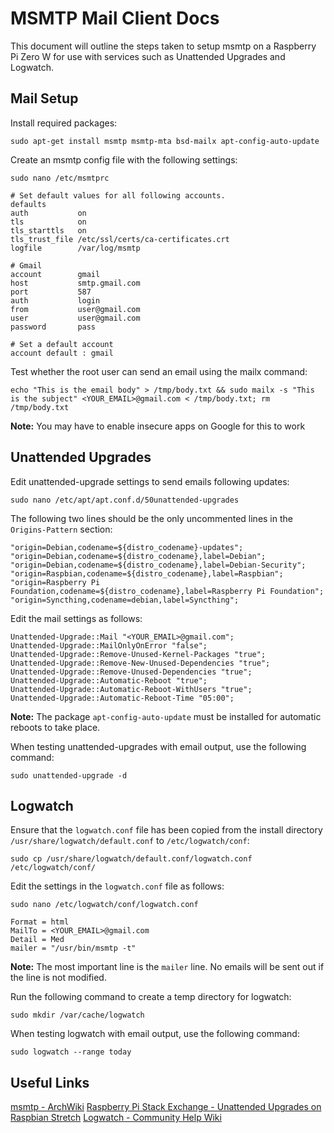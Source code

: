 # MSMTP Mail Client Docs
This document will outline the steps taken to setup msmtp on a Raspberry Pi Zero W for use with services such as Unattended Upgrades and Logwatch.

## Mail Setup
Install required packages:
```
sudo apt-get install msmtp msmtp-mta bsd-mailx apt-config-auto-update
```

Create an msmtp config file with the following settings:
```
sudo nano /etc/msmtprc
```

```
# Set default values for all following accounts.
defaults
auth           on
tls            on
tls_starttls   on
tls_trust_file /etc/ssl/certs/ca-certificates.crt
logfile        /var/log/msmtp

# Gmail
account        gmail
host           smtp.gmail.com
port           587
auth           login
from           user@gmail.com
user           user@gmail.com
password       pass

# Set a default account
account default : gmail
```

Test whether the root user can send an email using the mailx command:
```
echo "This is the email body" > /tmp/body.txt && sudo mailx -s "This is the subject" <YOUR_EMAIL>@gmail.com < /tmp/body.txt; rm /tmp/body.txt
```

**Note:** You may have to enable insecure apps on Google for this to work

## Unattended Upgrades
Edit unattended-upgrade settings to send emails following updates:
```
sudo nano /etc/apt/apt.conf.d/50unattended-upgrades
```

The following two lines should be the only uncommented lines in the `Origins-Pattern` section:
```
"origin=Debian,codename=${distro_codename}-updates";
"origin=Debian,codename=${distro_codename},label=Debian";
"origin=Debian,codename=${distro_codename},label=Debian-Security";
"origin=Raspbian,codename=${distro_codename},label=Raspbian";
"origin=Raspberry Pi Foundation,codename=${distro_codename},label=Raspberry Pi Foundation";
"origin=Syncthing,codename=debian,label=Syncthing";
```

Edit the mail settings as follows:
```
Unattended-Upgrade::Mail "<YOUR_EMAIL>@gmail.com";
Unattended-Upgrade::MailOnlyOnError "false";
Unattended-Upgrade::Remove-Unused-Kernel-Packages "true";
Unattended-Upgrade::Remove-New-Unused-Dependencies "true";
Unattended-Upgrade::Remove-Unused-Dependencies "true";
Unattended-Upgrade::Automatic-Reboot "true";
Unattended-Upgrade::Automatic-Reboot-WithUsers "true";
Unattended-Upgrade::Automatic-Reboot-Time "05:00";
```
**Note:** The package `apt-config-auto-update` must be installed for automatic reboots to take place.

When testing unattended-upgrades with email output, use the following command:
```
sudo unattended-upgrade -d
```

## Logwatch
Ensure that the `logwatch.conf` file has been copied from the install directory `/usr/share/logwatch/default.conf` to `/etc/logwatch/conf`:
```
sudo cp /usr/share/logwatch/default.conf/logwatch.conf /etc/logwatch/conf/
```

Edit the settings in the `logwatch.conf` file as follows:
```
sudo nano /etc/logwatch/conf/logwatch.conf
```

```
Format = html
MailTo = <YOUR_EMAIL>@gmail.com
Detail = Med
mailer = "/usr/bin/msmtp -t"
```
**Note:** The most important line is the `mailer` line. No emails will be sent out if the line is not modified.

Run the following command to create a temp directory for logwatch:
```
sudo mkdir /var/cache/logwatch
```

When testing logwatch with email output, use the following command:
```
sudo logwatch --range today
```

## Useful Links
[msmtp - ArchWiki](https://wiki.archlinux.org/index.php/Msmtp)
[Raspberry Pi Stack Exchange - Unattended Upgrades on Raspbian Stretch](https://raspberrypi.stackexchange.com/questions/72022/configuring-unattended-upgrades-on-raspbian-stretch)
[Logwatch - Community Help Wiki](https://help.ubuntu.com/community/Logwatch)
